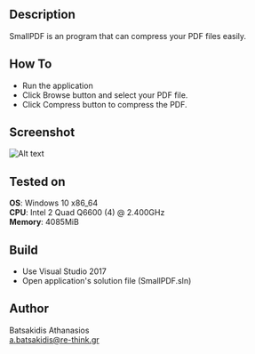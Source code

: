 ## Description ##

SmallPDF is an program that can compress your PDF files easily.

## How To ##

* Run the application 
* Click Browse button and select your PDF file.
* Click Compress button to compress the PDF.

## Screenshot

![Alt text](/Pictures/screen.jpg?raw=true "SmallPDF")

## Tested on ##

**OS**: Windows 10 x86_64 <br>
**CPU**: Intel 2 Quad Q6600 (4) @ 2.400GHz <br>
**Memory**: 4085MiB <br>

## Build ##

* Use Visual Studio 2017<br>
* Open application's solution file (SmallPDF.sln)<br>

## Author ##

Batsakidis Athanasios<br>
a.batsakidis@re-think.gr
